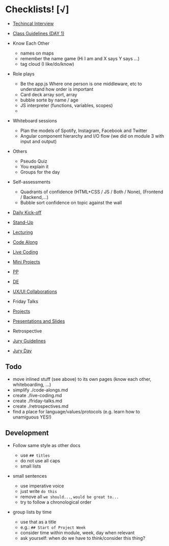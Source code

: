 
# Checklists! [√]

- [Techincal Interview](./technical-interview.md)
- [Class Guidelines (DAY 1)](./bcn-webdev-guidelines.md)
- Know Each Other
  - names on maps
  - remember the name game (Hi I am and X says Y says ...)
  - tag cloud (I like/do/know)
- Role plays
  - Be the app.js Where one person is one middleware, etc to understand how order is important
  - Card deck array sort, array
  - bubble sorte by name / age
  - JS interpreter (functions, variables, scopes)
  -
- Whiteboard sessions
  - Plan the models of Spotify, Instagram, Facebook and Twitter
  - Angular component hierarchy and I/O flow (we did on module 3 with input and output)
- Others
  - Pseudo Quiz
  - You explain it
  - Groups for the day
- Self-assessments
  - Quadrants of confidence (HTML+CSS / JS / Both / None), (Frontend / Backend,...)
  - Bubble sort confidence on topic against the wall

- [Daily Kick-off](./daily-kick-off.md)
- [Stand-Up](./stand-up.md)
- [Lecturing](./lecture.md)
- [Code Along](./code-along.md)
- [Live Coding](./live-coding.md)
- [Mini Projects](./mini-projects.md)
- [PP](./pair-programming.md)
- [DE](./daily-exercise.md)
- [UX/UI Collaborations](./ux-ui-collaborations.md)
- Friday Talks
- [Projects](./projects.md)
- [Presentations and Slides](./presentations.md)
- Retrospective
- [Jury Guidelines](./jury-guidelines.md)
- [Jury Day](./jury-day.md)




## Todo

- move inlined stuff (see above) to its own pages (know each other, whiteboarding, ...)
- simplify ./code-alongs.md
- create ./live-coding.md
- create ./friday-talks.md
- create ./retrospectives.md
- find a place for language/values/protocols (e.g. learn how to unamiguous YES!)

## Development

- Follow same style as other docs
  - use `## titles`
  - do not use all caps
  - small lists

- small sentences
  - use imperative voice
  - just write `do this`
  - remove all `we should...`, `would be great to...`
  - try to follow a chronological order

- group lists by time
  - use that as a title
  - e.g.: `## Start of Project Week`
  - consider time within module, week, day when relevant
  - ask yourself: when do we have to think/consider this thing?
